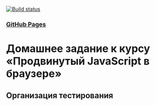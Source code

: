 [![Build status](https://ci.appveyor.com/api/projects/status/mcl9fdcsphaamnpo?svg=true)](https://ci.appveyor.com/project/Vadim2107/ahj-testing)

### [GitHub Pages](https://vadim2107.github.io/AHJ_testing)

# Домашнее задание к курсу «Продвинутый JavaScript в браузере»

## Организация тестирования
